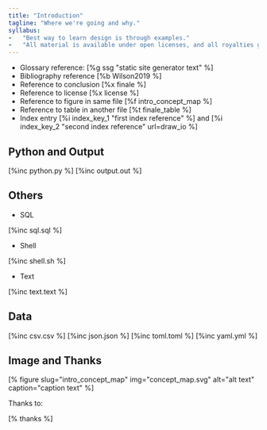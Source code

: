 ```yaml
---
title: "Introduction"
tagline: "Where we're going and why."
syllabus:
-   "Best way to learn design is through examples."
-   "All material is available under open licenses, and all royalties go to charity."
---
```


-   Glossary reference: [%g ssg "static site generator text" %]
-   Bibliography reference [%b Wilson2019 %]
-   Reference to conclusion [%x finale %]
-   Reference to license [%x license %]
-   Reference to figure in same file [%f intro_concept_map %]
-   Reference to table in another file [%t finale_table %]
-   Index entry [%i index_key_1 "first index reference" %] and [%i index_key_2 "second index reference" url=draw_io %]

## Python and Output

[%inc python.py %]
[%inc output.out %]

## Others

- SQL

[%inc sql.sql %]

- Shell

[%inc shell.sh %]

- Text

[%inc text.text %]

## Data

[%inc csv.csv %]
[%inc json.json %]
[%inc toml.toml %]
[%inc yaml.yml %]

## Image and Thanks

[% figure slug="intro_concept_map" img="concept_map.svg" alt="alt text" caption="caption text" %]

Thanks to:

[% thanks %]
